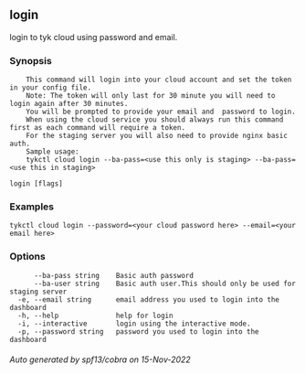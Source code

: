 
## login

login to tyk cloud using password and email.

### Synopsis


        This command will login into your cloud account and set the token in your config file.
        Note: The token will only last for 30 minute you will need to login again after 30 minutes.
		You will be prompted to provide your email and  password to login.
		When using the cloud service you should always run this command first as each command will require a token.
		For the staging server you will also need to provide nginx basic auth.
		Sample usage:
		tykctl cloud login --ba-pass=<use this only is staging> --ba-pass=<use this in staging>


```
login [flags]
```

### Examples

```
tykctl cloud login --password=<your cloud password here> --email=<your email here>
```

### Options

```
      --ba-pass string    Basic auth password
      --ba-user string    Basic auth user.This should only be used for staging server
  -e, --email string      email address you used to login into the dashboard
  -h, --help              help for login
  -i, --interactive       login using the interactive mode.
  -p, --password string   password you used to login into the dashboard
```

###### Auto generated by spf13/cobra on 15-Nov-2022
